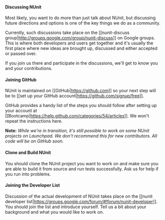 #### Discussing NUnit

Most likely, you want to do more than just talk about NUnit, but
discussing future directions and options is one of the key things
we do as a community.

Currently, such discussions take place on the [[nunit-discuss group|http://groups.google.com/group/nunit-discuss]] on Google groups. This is where both developers and users get together and it's usually the first place where new ideas are brought up, discussed and either accepted or passed over.

If you join us there and participate in the discussions, we'll get to know you and your contributions.

#### Joining GitHub

NUnit is maintained on [[GitHub|https://github.com]] so your next step will be to 
[[set up your GitHub account|https://github.com/signup/free]].

GitHub provides a handy list of the steps you should follow after setting up your account
at [[Bootcamp|https://help.github.com/categories/54/articles]]. We won't repeat the instructions here.

**Note:** *While we're in transition, it's still possible to work on some NUnit projects
on Launchpad. We don't recommend this for new contributors. All code will be on GitHub soon.*

#### Clone and Build NUnit

You should clone the NUnit project you want to work on and make sure you are able to build it
from source and run tests successfully. Ask us for help if you run into problems.

#### Joining the Developer List

Discussion of the actual development of NUnit takes place on the [[nunit developer list|https://groups.google.com/forum/#!forum/nunit-developer]]. You should join the
list and introduce yourself. Tell us a bit about your background and what you would
like to work on.
